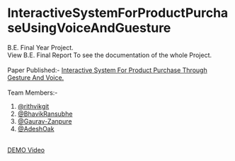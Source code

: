 # InteractiveSystemForProductPurchaseUsingVoiceAndGuesture
B.E. Final Year Project. <br />
View B.E. Final Report To see the documentation of the whole Project. <br />
<br />
Paper Published:- <a href="https://ijcrt.org/viewfulltext.php?&p_id=IJCRT2205657" target="_blank">Interactive System For Product Purchase Through Gesture And Voice.</a>  <br />
<br />
Team Members:- <br />
1. <a href="https://github.com/rithvikgit" target="_blank">@rithvikgit</a>  <br />
2. <a href="https://github.com/BhavikRansubhe" target="_blank">@BhavikRansubhe</a> <br />
3. <a href="https://github.com/Gaurav-Zanpure" target="_blank">@Gaurav-Zanpure</a>  <br />
4. <a href="https://github.com/AdeshOak" target="_blank">@AdeshOak</a>  <br />
 <br />
 <a href="https://drive.google.com/file/d/1LdgnerWjBmsyUaU48ybe1Q8ClCxCuW5i/view?usp=drivesdk" target="_blank">DEMO Video</a>  <br />
